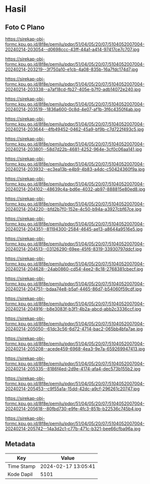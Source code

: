 # Hasil

## Foto C Plano

https://sirekap-obj-formc.kpu.go.id/8f8e/pemilu/pdpr/51/04/05/20/07/5104052007004-20240214-203054--d0698ccc-43ff-44a1-a414-97417ce7c707.jpg

https://sirekap-obj-formc.kpu.go.id/8f8e/pemilu/pdpr/51/04/05/20/07/5104052007004-20240214-203219--3f750a10-e1cb-4a08-835b-16a7fdc174d7.jpg

https://sirekap-obj-formc.kpu.go.id/8f8e/pemilu/pdpr/51/04/05/20/07/5104052007004-20240214-203338--a7af18cd-fb27-405e-b7f0-adb14072e240.jpg

https://sirekap-obj-formc.kpu.go.id/8f8e/pemilu/pdpr/51/04/05/20/07/5104052007004-20240214-203519--1836a600-0c8d-4e07-af1b-3f6c4350f4ab.jpg

https://sirekap-obj-formc.kpu.go.id/8f8e/pemilu/pdpr/51/04/05/20/07/5104052007004-20240214-203644--4fb49452-0462-45a9-bf9b-c7d722f493c5.jpg

https://sirekap-obj-formc.kpu.go.id/8f8e/pemilu/pdpr/51/04/05/20/07/5104052007004-20240214-203801--58d7d22b-4681-4252-964e-3cf0c06aa141.jpg

https://sirekap-obj-formc.kpu.go.id/8f8e/pemilu/pdpr/51/04/05/20/07/5104052007004-20240214-203932--ec3ea13b-e4b9-4b83-a4dc-c50424360f9a.jpg

https://sirekap-obj-formc.kpu.go.id/8f8e/pemilu/pdpr/51/04/05/20/07/5104052007004-20240214-204102--48639c4a-bd6e-4032-ab97-888815e80ed8.jpg

https://sirekap-obj-formc.kpu.go.id/8f8e/pemilu/pdpr/51/04/05/20/07/5104052007004-20240214-204220--bfd2b7f0-152e-4c50-b94a-a3927cbf67ce.jpg

https://sirekap-obj-formc.kpu.go.id/8f8e/pemilu/pdpr/51/04/05/20/07/5104052007004-20240214-204351--81194300-2584-4645-ae13-a8644a9516e5.jpg

https://sirekap-obj-formc.kpu.go.id/8f8e/pemilu/pdpr/51/04/05/20/07/5104052007004-20240214-204513--03126290-69ee-45f6-8319-33930797ddcf.jpg

https://sirekap-obj-formc.kpu.go.id/8f8e/pemilu/pdpr/51/04/05/20/07/5104052007004-20240214-204628--24ab0860-cd54-4ee2-8c18-2768381cbecf.jpg

https://sirekap-obj-formc.kpu.go.id/8f8e/pemilu/pdpr/51/04/05/20/07/5104052007004-20240214-204751--bdaa74e8-b5af-4465-86d7-b54060f59cdf.jpg

https://sirekap-obj-formc.kpu.go.id/8f8e/pemilu/pdpr/51/04/05/20/07/5104052007004-20240214-204916--b8e3083f-b3f1-4b2a-abcd-abb2c3336ccf.jpg

https://sirekap-obj-formc.kpu.go.id/8f8e/pemilu/pdpr/51/04/05/20/07/5104052007004-20240214-205050--61dc3c56-6d72-4714-bac2-065bb4bfa7ae.jpg

https://sirekap-obj-formc.kpu.go.id/8f8e/pemilu/pdpr/51/04/05/20/07/5104052007004-20240214-205208--acede459-6968-4ea3-9e7a-659269947413.jpg

https://sirekap-obj-formc.kpu.go.id/8f8e/pemilu/pdpr/51/04/05/20/07/5104052007004-20240214-205335--8186f4ed-2d9e-4174-afa4-dec573b155b2.jpg

https://sirekap-obj-formc.kpu.go.id/8f8e/pemilu/pdpr/51/04/05/20/07/5104052007004-20240214-205453--c9f55a1a-15dd-42dc-a9cf-296261c20747.jpg

https://sirekap-obj-formc.kpu.go.id/8f8e/pemilu/pdpr/51/04/05/20/07/5104052007004-20240214-205618--80fbd730-e9fe-4fc3-851b-b22536c745b4.jpg

https://sirekap-obj-formc.kpu.go.id/8f8e/pemilu/pdpr/51/04/05/20/07/5104052007004-20240214-205742--14a3d2c1-c77b-471c-b321-bee66cfba96a.jpg


## Metadata

| Key        | Value               |
| ---------- | ------------------- |
| Time Stamp | 2024-02-17 13:05:41 |
| Kode Dapil | 5101                |



